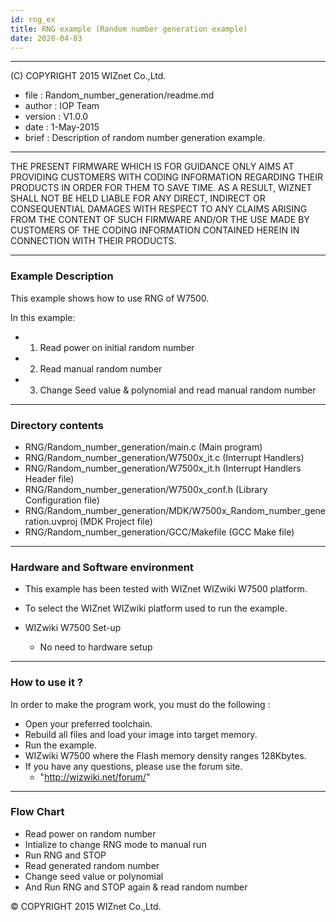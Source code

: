 ```yaml
---
id: rng_ex
title: RNG example (Random number generation example)
date: 2020-04-03
---
```


******************************************************************************
(C) COPYRIGHT 2015 WIZnet Co.,Ltd.

  * file    : Random_number_generation/readme.md
  * author  : IOP Team
  * version : V1.0.0
  * date    : 1-May-2015
  * brief   : Description of random number generation example.
******************************************************************************
THE PRESENT FIRMWARE WHICH IS FOR GUIDANCE ONLY AIMS AT PROVIDING CUSTOMERS WITH CODING INFORMATION REGARDING THEIR PRODUCTS IN ORDER FOR THEM TO SAVE TIME. AS A RESULT, WIZNET SHALL NOT BE HELD LIABLE FOR ANY DIRECT, INDIRECT OR CONSEQUENTIAL DAMAGES WITH RESPECT TO ANY CLAIMS ARISING FROM THE CONTENT OF SUCH FIRMWARE AND/OR THE USE MADE BY CUSTOMERS OF THE CODING INFORMATION CONTAINED HEREIN IN CONNECTION WITH THEIR PRODUCTS.
******************************************************************************

### Example Description

This example shows how to use RNG of W7500.

In this example:
  - 1) Read power on initial random number
  - 2) Read manual random number
  - 3) Change Seed value & polynomial and read manual random number
______________________________________________________________________________

### Directory contents

  - RNG/Random_number_generation/main.c                                (Main program)
  - RNG/Random_number_generation/W7500x_it.c                           (Interrupt Handlers)
  - RNG/Random_number_generation/W7500x_it.h                           (Interrupt Handlers Header file)
  - RNG/Random_number_generation/W7500x_conf.h                         (Library Configuration file)
  - RNG/Random_number_generation/MDK/W7500x_Random_number_generation.uvproj     (MDK Project file)
  - RNG/Random_number_generation/GCC/Makefile                          (GCC Make file)
______________________________________________________________________________

### Hardware and Software environment 

  - This example has been tested with WIZnet WIZwiki W7500 platform.
  - To select the WIZnet WIZwiki platform used to run the example.

  - WIZwiki W7500 Set-up
    - No need to hardware setup
______________________________________________________________________________

### How to use it ? 

In order to make the program work, you must do the following :

 - Open your preferred toolchain.
 - Rebuild all files and load your image into target memory.
 - Run the example.
 - WIZwiki W7500 where the Flash memory density ranges 128Kbytes.
 - If you have any questions, please use the forum site.
   - "http://wizwiki.net/forum/"
______________________________________________________________________________
### Flow Chart 

 - Read power on random number
 - Intialize to change RNG mode to manual run
 - Run RNG and STOP
 - Read generated random number
 - Change seed value or polynomial
 - And Run RNG and STOP again & read random number

&copy; COPYRIGHT 2015 WIZnet Co.,Ltd.
